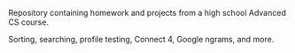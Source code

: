 Repository containing homework and projects from a high school Advanced CS course.

Sorting, searching, profile testing, Connect 4, Google ngrams, and more.
